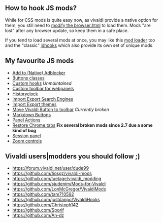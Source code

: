 ## How to hook JS mods?
While for CSS mods is quite easy now, as vivaldi provide a native option for them, you still need to [modify the browser.html](https://forum.vivaldi.net/topic/10549/modding-vivaldi?page=1) to load them. Mods "are lost" after any browser update, so keep them in a safe place. 

If you tend to load several mods at once, you may like this [mod loader](https://forum.vivaldi.net/topic/30679/mod-loader-for-vivaldi) too and the "classic" [jdhooks](https://github.com/justdanpo/VivaldiHooks) which also provide its own set of unique mods. 

## My favourite JS mods 
- [Add to (Native) Adblocker](https://forum.vivaldi.net/topic/45735/click-to-add-blocking-list)
- [Buttons classes](https://forum.vivaldi.net/topic/36028/class-name-buttons?page=1)
- [Custom hooks](https://github.com/Sporif/CustomHooks) *Unmaintained*
- [Custom toolbar for webpanels](https://forum.vivaldi.net/topic/45812/custom-toolbar-for-web-panels)
- [Historyclock](https://github.com/luetage/vivaldi_modding/blob/master/history-clock.js)
- [Import Export Search Engines](https://github.com/luetage/vivaldi_modding/blob/master/backup-search-engines.js)
- [Import Export themes](https://github.com/luetage/vivaldi_modding/blob/master/import-export_themes.js)
- [Move Vivaldi Button to toolbar](https://forum.vivaldi.net/topic/45349/solved-move-vivaldi-button-on-main-toolbar-left-right) *Currently broken*
- [Markdown Buttons](https://github.com/sjudenim/Mods-for-Vivaldi/blob/master/markdown-toolbar.js) 
- [Panel Actions](https://github.com/LonMcGregor/VivaldiMods/blob/master/mods/panel_actions.js)
- [Restore Chrome.tabs](https://forum.vivaldi.net/topic/57191/restore-methods-for-chrome-tabs) **Fix several broken mods since 2.7 due a some kind of bug**
- [Session panel](https://forum.vivaldi.net/topic/28102/advanced-panels-mod-with-sessions-panel)
- [Zoom controls](https://forum.vivaldi.net/topic/44724/zoom-controls-in-address-bar-with-slide-out-animation?page=1)

## Vivaldi users|modders you should follow ;)
* https://forum.vivaldi.net/user/dude99
* https://github.com/tiosgz/vivaldi-mods
* https://github.com/luetage/vivaldi_modding
* https://github.com/sjudenim/Mods-for-Vivaldi
* https://github.com/LonMcGregor/VivaldiMods
* https://github.com/tam710562
* https://github.com/justdanpo/VivaldiHooks
* https://github.com/Christoph142
* https://github.com/Sporif
* https://github.com/An-dz
